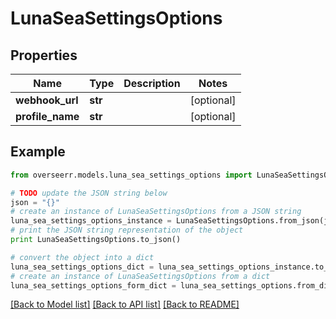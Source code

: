 # LunaSeaSettingsOptions


## Properties

Name | Type | Description | Notes
------------ | ------------- | ------------- | -------------
**webhook_url** | **str** |  | [optional] 
**profile_name** | **str** |  | [optional] 

## Example

```python
from overseerr.models.luna_sea_settings_options import LunaSeaSettingsOptions

# TODO update the JSON string below
json = "{}"
# create an instance of LunaSeaSettingsOptions from a JSON string
luna_sea_settings_options_instance = LunaSeaSettingsOptions.from_json(json)
# print the JSON string representation of the object
print LunaSeaSettingsOptions.to_json()

# convert the object into a dict
luna_sea_settings_options_dict = luna_sea_settings_options_instance.to_dict()
# create an instance of LunaSeaSettingsOptions from a dict
luna_sea_settings_options_form_dict = luna_sea_settings_options.from_dict(luna_sea_settings_options_dict)
```
[[Back to Model list]](../README.md#documentation-for-models) [[Back to API list]](../README.md#documentation-for-api-endpoints) [[Back to README]](../README.md)


